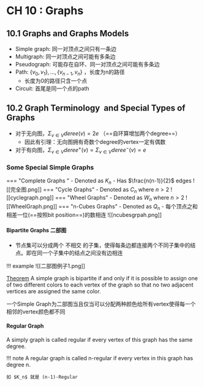 # CH 10 : Graphs

## 10.1 Graphs and Graphs Models

- Simple graph: 同一对顶点之间只有一条边
- Multigraph: 同一对顶点之间可能有多条边
- Pseudograph: 可能存在自环、同一对顶点之间可能有多条边
- Path: $\{v_0 ,v_1\},...,\{v_{n-1} ,v_{n}\}$ ，长度为n的路径
	- 长度为0的路径只含一个点
- Circuit: 首尾是同一个点的path

## 10.2 Graph Terminology  and Special Types of Graphs

- 对于无向图，$\Sigma _{v\in V} deree(v)=2e$  （==自环算增加两个degree==）
	- 因此有引理：无向图拥有奇数个degree的vertex一定有偶数
- 对于有向图，$\Sigma _{v\in V} deree^+(v) = \Sigma _{v\in V} deree^-(v) =e$

### Some Special Simple Graphs

=== "Complete Graphs "
	- Denoted as $K_n$
	- Has $\frac{n(n-1)}{2}$ edges
	![[完全图.png]]
=== "Cycle Graphs"
	- Denoted as $C_n$ where $n\gt 2$
	![[cyclegraph.png]]
=== "Wheel Graphs"
	- Denoted as $W_n$ where $n\gt 2$
	![[WheelGraph.png]]
=== "n-Cubes Graphs"
	- Denoted as $Q_n$
	- 每个顶点之和相差一位(==按照bit position==)的数相连
	![[ncubesgrpah.png]]

#### Bipartite Graphs 二部图

- 节点集可以分成两个 不相交 的子集，使得每条边都连接两个不同子集中的结点。即在同一个子集中的结点之间没有边相连

!!! example 
	![[二部图例子1.png]]

[Theorem](#)
A simple graph is bipartite if and only if it is possible to assign one of two different colors to each vertex of the graph so that no two adjacent vertices are assigned the same color.

一个Simple Graph为二部图当且仅当可以分配两种颜色给所有vertex使得每一个相邻的vertex颜色都不同

#### Regular Graph

A simply graph is called regular if every vertex of this graph has the same degree.

!!! note
	A regular graph is called n-regular if every vertex in this graph has degree n.
	
	如 $K_n$ 就是 (n-1)-Regular





